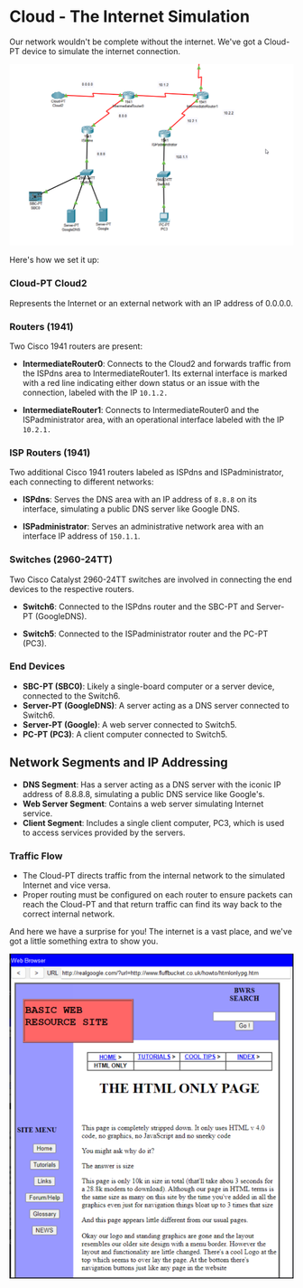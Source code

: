 # Cloud - The Internet Simulation

Our network wouldn't be complete without the internet. We've got a Cloud-PT device to simulate the internet connection.

![alt text](assets/internet.png)

Here's how we set it up:
### Cloud-PT Cloud2

Represents the Internet or an external network with an IP address of 0.0.0.0.

### Routers (1941)

Two Cisco 1941 routers are present:

- **IntermediateRouter0**: Connects to the Cloud2 and forwards traffic from the ISPdns area to IntermediateRouter1. Its external interface is marked with a red line indicating either down status or an issue with the connection, labeled with the IP `10.1.2.`

- **IntermediateRouter1**: Connects to IntermediateRouter0 and the ISPadministrator area, with an operational interface labeled with the IP `10.2.1.`

### ISP Routers (1941)

Two additional Cisco 1941 routers labeled as ISPdns and ISPadministrator, each connecting to different networks:

- **ISPdns**: Serves the DNS area with an IP address of `8.8.8` on its interface, simulating a public DNS server like Google DNS.

- **ISPadministrator**: Serves an administrative network area with an interface IP address of `150.1.1`.

### Switches (2960-24TT)

Two Cisco Catalyst 2960-24TT switches are involved in connecting the end devices to the respective routers.

- **Switch6**: Connected to the ISPdns router and the SBC-PT and Server-PT (GoogleDNS).

- **Switch5**: Connected to the ISPadministrator router and the PC-PT (PC3).

### End Devices

- **SBC-PT (SBC0)**: Likely a single-board computer or a server device, connected to the Switch6.
- **Server-PT (GoogleDNS)**: A server acting as a DNS server connected to Switch6.
- **Server-PT (Google)**: A web server connected to Switch5.
- **PC-PT (PC3)**: A client computer connected to Switch5.

## Network Segments and IP Addressing

- **DNS Segment**: Has a server acting as a DNS server with the iconic IP address of 8.8.8.8, simulating a public DNS service like Google's.
- **Web Server Segment**: Contains a web server simulating Internet service.
- **Client Segment**: Includes a single client computer, PC3, which is used to access services provided by the servers.


### Traffic Flow

- The Cloud-PT directs traffic from the internal network to the simulated Internet and vice versa.
- Proper routing must be configured on each router to ensure packets can reach the Cloud-PT and that return traffic can find its way back to the correct internal network.

And here we have a surprise for you! The internet is a vast place, and we've got a little something extra to show you. 

![alt text](assets/webpage.png)
